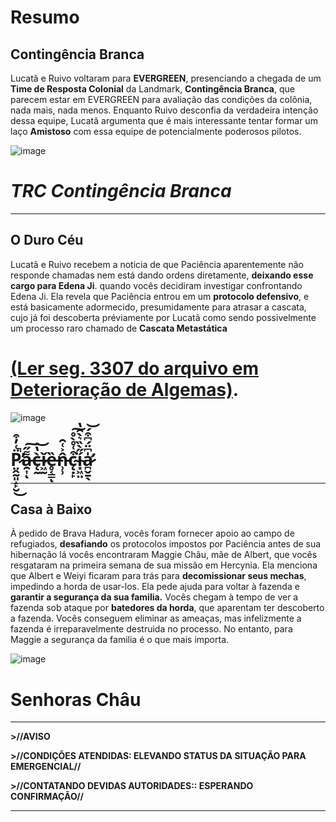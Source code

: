 # Resumo
## Contingência Branca

Lucatã e Ruivo voltaram para **EVERGREEN**, presenciando a chegada de um **Time de Resposta Colonial** da Landmark, **Contingência Branca**, que parecem estar em EVERGREEN para avaliação das condições da colônia, nada mais, nada menos. Enquanto Ruivo desconfia da verdadeira intenção dessa equipe, Lucatã argumenta que é mais interessante tentar formar um laço **Amistoso** com essa equipe de potencialmente poderosos pilotos. 

![image](events/Images/CRT_ConWhite_credit_Gerd.png)

# *TRC Contingência Branca*

---

## O Duro Céu

Lucatã e Ruivo recebem a noticia de que Paciência aparentemente não responde chamadas nem está dando ordens diretamente, **deixando esse cargo para Edena Ji**. quando vocês decidiram investigar confrontando Edena Ji. Ela revela que Paciência entrou em um **protocolo defensivo**, e está basicamente adormecido,  presumidamente para atrasar a cascata, cujo já foi descoberta préviamente por Lucatã como sendo possivelmente um processo raro chamado de **Cascata Metastática**  
# [(Ler seg. 3307 do arquivo em Deterioração de Algemas)](https://i.imgur.com/yZiKVCc.png). 

 ![image](events/Images/Paciencia-corrompido.png)

 # P̷̤̭̰͈̝̙̮̈͑̓͒̚̕͜a̵̯͎͌̋͠ͅc̶̨̰̀̔͝ǐ̷͖̰ȅ̶̥͔͇ͅn̵̹̹̂͐͑̑c̴̨̣̙͒͑̊̀̊͘͠í̴͓͖̤̋̀̏͛̀̑̔a̷̛̪̬̱̖̍͆̈́͆͒́͝ 
 
 ---

 ## Casa à Baixo

 À pedido de Brava Hadura, vocês foram fornecer apoio ao campo de refugiados, **desafiando** os protocolos impostos por Paciência antes de sua hibernação
lá vocês encontraram Maggie Châu, mãe de Albert, que vocês resgataram na primeira semana de sua missão em Hercynia. Ela menciona que  Albert e Weiyi ficaram para trás para **decomissionar seus mechas**, impedindo a horda de usar-los. Ela pede ajuda para voltar à fazenda e **garantir a segurança da sua familia.** 
Vocês chegam à tempo de ver a fazenda sob ataque por **batedores da horda**, que aparentam ter descoberto a fazenda. Vocês conseguem eliminar as ameaças, mas infelizmente a fazenda é irreparavelmente destruida no processo. No entanto, para Maggie a segurança da familia é o que mais importa. 

![image](events/Images/chaus.png)

# Senhoras Châu

---

**>//AVISO**

**>//CONDIÇÕES ATENDIDAS: ELEVANDO STATUS DA SITUAÇÃO PARA EMERGENCIAL//**

**>//CONTATANDO DEVIDAS AUTORIDADES:: ESPERANDO CONFIRMAÇÃO//**

---


